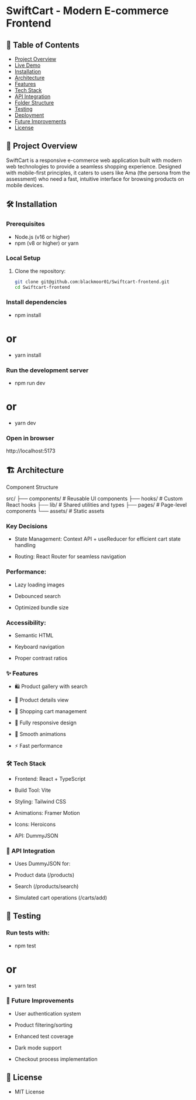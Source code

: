 # SwiftCart - Modern E-commerce Frontend

## 📝 Table of Contents

- [Project Overview](#-project-overview)
- [Live Demo](#-live-demo)
- [Installation](#-installation)
- [Architecture](#-architecture)
- [Features](#-features)
- [Tech Stack](#-tech-stack)
- [API Integration](#-api-integration)
- [Folder Structure](#-folder-structure)
- [Testing](#-testing)
- [Deployment](#-deployment)
- [Future Improvements](#-future-improvements)
- [License](#-license)

## 🌟 Project Overview

SwiftCart is a responsive e-commerce web application built with modern web technologies to provide a seamless shopping experience. Designed with mobile-first principles, it caters to users like Ama (the persona from the assessment) who need a fast, intuitive interface for browsing products on mobile devices.

<!-- ## 🔗 Live Demo
[View Live Demo](https://swiftcart-demo.netlify.app)-->

## 🛠 Installation

### Prerequisites

- Node.js (v16 or higher)
- npm (v8 or higher) or yarn

### Local Setup

1. Clone the repository:
   ```bash
   git clone git@github.com:blackmoor01/Swiftcart-frontend.git
   cd Swiftcart-frontend
   ```

### Install dependencies

- npm install

# or

- yarn install

### Run the development server

- npm run dev

# or

- yarn dev

### Open in browser

http://localhost:5173

## 🏗 Architecture

Component Structure

src/
├── components/ # Reusable UI components
├── hooks/ # Custom React hooks
├── lib/ # Shared utilities and types
├── pages/ # Page-level components
└── assets/ # Static assets

### Key Decisions

- State Management: Context API + useReducer for efficient cart state handling

- Routing: React Router for seamless navigation

### Performance:

- Lazy loading images

- Debounced search

- Optimized bundle size

### Accessibility:

- Semantic HTML

- Keyboard navigation

- Proper contrast ratios

### ✨ Features

- 🛍 Product gallery with search

- 🔎 Product details view

- 🛒 Shopping cart management

- 📱 Fully responsive design

- 🎨 Smooth animations

- ⚡ Fast performance

### 🛠 Tech Stack

- Frontend: React + TypeScript

- Build Tool: Vite

- Styling: Tailwind CSS

- Animations: Framer Motion

- Icons: Heroicons

- API: DummyJSON

### 🔌 API Integration

- Uses DummyJSON for:

- Product data (/products)

- Search (/products/search)

- Simulated cart operations (/carts/add)

## 🧪 Testing

### Run tests with:

- npm test

# or

- yarn test

### 🔮 Future Improvements

- User authentication system

- Product filtering/sorting

- Enhanced test coverage

- Dark mode support

- Checkout process implementation

## 📜 License

- MIT License
